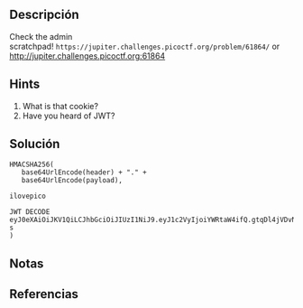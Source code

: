 ## Descripción 
Check the admin scratchpad! `https://jupiter.challenges.picoctf.org/problem/61864/` or http://jupiter.challenges.picoctf.org:61864
## Hints
1. What is that cookie?
2. Have you heard of JWT?
## Solución
 ```
 HMACSHA256( 
    base64UrlEncode(header) + "." +
    base64UrlEncode(payload),

ilovepico

JWT DECODE 
eyJ0eXAiOiJKV1QiLCJhbGciOiJIUzI1NiJ9.eyJ1c2VyIjoiYWRtaW4ifQ.gtqDl4jVDvNbEe_JYEZTN19Vx6X9NNZtRVbKPBkhO-s
)
 ```
## Notas

## Referencias
